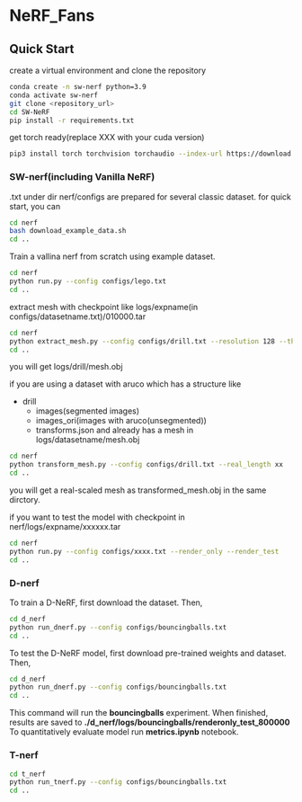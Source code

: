 # NeRF_Fans
## Quick Start
create a virtual environment and clone the repository
  ```bash
  conda create -n sw-nerf python=3.9
  conda activate sw-nerf
  git clone <repository_url>
  cd SW-NeRF
  pip install -r requirements.txt
  ```
get torch ready(replace XXX with your cuda version)
```bash  
pip3 install torch torchvision torchaudio --index-url https://download.pytorch.org/whl/cuXXX
```


###  SW-nerf(including Vanilla NeRF)
  .txt under dir nerf/configs are prepared for several classic dataset.
  for quick start, you can
  ```bash
  cd nerf
  bash download_example_data.sh
  cd ..
  ```
  Train a vallina nerf from scratch using example dataset.
  ```bash
  cd nerf
  python run.py --config configs/lego.txt
  cd ..
  ```
  extract mesh with checkpoint like logs/expname(in configs/datasetname.txt)/010000.tar
  ```bash
  cd nerf
  python extract_mesh.py --config configs/drill.txt --resolution 128 --threshold 8
  cd ..
  ```
  you will get logs/drill/mesh.obj


  if you are using a dataset with aruco which has a structure like
  - drill
    - images(segmented images)
    - images_ori(images with aruco(unsegmented))
    - transforms.json
  and already has a mesh in logs/datasetname/mesh.obj
  ```bash
  cd nerf
  python transform_mesh.py --config configs/drill.txt --real_length xx
  cd ..
  ```
  you will get a real-scaled mesh as transformed_mesh.obj in the same dirctory.


  if you want to test the model with checkpoint in nerf/logs/expname/xxxxxx.tar
  ```bash
  cd nerf
  python run.py --config configs/xxxx.txt --render_only --render_test
  cd ..
  ```
### D-nerf
  To train a D-NeRF, first download the dataset. Then, 
  ```bash
  cd d_nerf
  python run_dnerf.py --config configs/bouncingballs.txt
  cd ..
  ```
  To test the D-NeRF model, first download pre-trained weights and dataset. Then,    
  ```bash
  cd d_nerf
  python run_dnerf.py --config configs/bouncingballs.txt
  cd ..
  ```
  This command will run the **bouncingballs** experiment. When finished, results are saved to **./d_nerf/logs/bouncingballs/renderonly_test_800000** To quantitatively evaluate model run **metrics.ipynb** notebook.
### T-nerf
  ```bash
  cd t_nerf
  python run_tnerf.py --config configs/bouncingballs.txt
  cd ..
  ```
